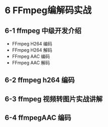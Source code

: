 # 6 FFmpeg编解码实战

## 6-1 ffmpeg 中级开发介绍

- FFmpeg H264 编码
- FFmpeg H264 解码
- FFmpeg AAC 编码
- FFmpeg AAC 解码

## 6-2 ffmpeg h264 编码

## 6-3 ffmpeg 视频转图片实战讲解

## 6-4 ffmpegAAC 编码
